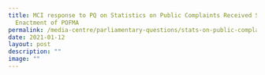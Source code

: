 ```yaml
---
title: MCI response to PQ on Statistics on Public Complaints Received Since
  Enactment of POFMA
permalink: /media-centre/parliamentary-questions/stats-on-public-complaints-since-enactment-of-pofma/
date: 2021-01-12
layout: post
description: ""
image: ""
---
```

